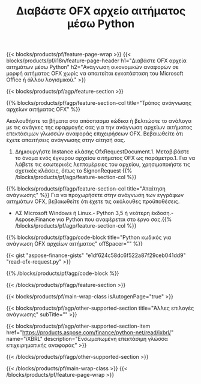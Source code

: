 ﻿---
title: Διαβάστε OFX αρχείο αιτήματος μέσω Python
description: Δείγμα κώδικα για ανάγνωση αρχείου αιτήματος OFX. Χρησιμοποιήστε API παράδειγμα κώδικα για να διαβάσετε ομαδικά αρχεία αιτημάτων OFX εντός εφαρμογών που βασίζονται σε Python. 
url: /el/python-net/read/ofx-request/
family: finance
platformtag: python
feature: read
informat: OFX request
outformat: 
otherformats: 
---
{{< blocks/products/pf/feature-page-wrap >}}
{{< blocks/products/pf/i18n/feature-page-header h1="Διαβάστε OFX αρχεία αιτημάτων μέσω Python" h2="Ανάγνωση οικονομικών αναφορών σε μορφή αιτήματος OFX χωρίς να απαιτείται εγκατάσταση του Microsoft Office ή άλλου λογισμικού." >}}

{{< blocks/products/pf/agp/feature-section >}}

{{% blocks/products/pf/agp/feature-section-col title="Τρόπος ανάγνωσης αρχείων αιτήματος OFX" %}}

Ακολουθήστε τα βήματα στο απόσπασμα κώδικα ή βελτιώστε το ανάλογα με τις ανάγκες της εφαρμογής σας για την ανάγνωση αρχείων αιτήματος επεκτάσιμων γλωσσών αναφοράς επιχειρήσεων OFX. Βεβαιωθείτε ότι έχετε απαιτήσεις ανάγνωσης στην αίτησή σας.

1. Δημιουργήστε Instance κλάσης OfxRequestDocument.1. Μεταβιβάστε το όνομα ενός έγκυρου αρχείου αιτήματος OFX ως παράμετρο.1. Για να λάβετε τις εσωτερικές λεπτομέρειες του αρχείου, χρησιμοποιήστε τις σχετικές κλάσεις, όπως το SignonRequest
{{% /blocks/products/pf/agp/feature-section-col %}}

{{% blocks/products/pf/agp/feature-section-col title="Απαίτηση ανάγνωσης" %}}
Για να προχωρήσετε στην ανάγνωση των εγγράφων αιτημάτων OFX, βεβαιωθείτε ότι έχετε τις ακόλουθες προϋποθέσεις. 
- ΛΣ Microsoft Windows ή Linux.- Python 3,5 ή νεότερη έκδοση.- Aspose.Finance για Python που αναφέρεται στο έργο σας.{{% /blocks/products/pf/agp/feature-section-col %}}

{{% blocks/products/pf/agp/code-block title="Python κωδικός για ανάγνωση OFX αρχείων αιτήματος" offSpacer="" %}}

{{< gist "aspose-finance-gists" "e1df624c58dc6f522a87f29ceb041dd9" "read-ofx-request.py" >}}

{{% /blocks/products/pf/agp/code-block %}}

{{< /blocks/products/pf/agp/feature-section >}}

{{< blocks/products/pf/main-wrap-class isAutogenPage="true" >}}

{{< blocks/products/pf/agp/other-supported-section title="Άλλες επιλογές ανάγνωσης" subTitle="" >}}

{{< blocks/products/pf/agp/other-supported-section-item href="https://products.aspose.com/finance/python-net/read/ixbrl/" name="iXBRL" description="Ενσωματωμένη επεκτάσιμη γλώσσα επιχειρηματικής αναφοράς" >}}

{{< /blocks/products/pf/agp/other-supported-section >}}

{{< /blocks/products/pf/main-wrap-class >}}
{{< /blocks/products/pf/feature-page-wrap >}}